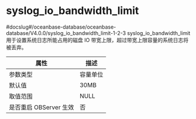 syslog_io_bandwidth_limit 
==============================================
#docslug#/oceanbase-database/oceanbase-database/V4.0.0/syslog_io_bandwidth_limit-1-2-3
syslog_io_bandwidth_limit 用于设置系统日志所能占用的磁盘 IO 带宽上限，超过带宽上限容量的系统日志将被丢弃。


|      **属性**      | **描述** |
|------------------|--------|
| 参数类型             | 容量单位   |
| 默认值              | 30MB   |
| 取值范围             | NULL   |
| 是否重启 OBServer 生效 | 否      |



